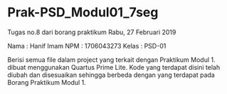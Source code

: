 # Prak-PSD_Modul01_7seg
Tugas no.8 dari borang praktikum Rabu, 27 Februari 2019

Nama  : Hanif Imam
NPM   : 1706043273
Kelas : PSD-01

Berisi semua file dalam project yang terkait dengan Praktikum Modul 1. 
dibuat menggunakan Quartus Prime Lite.
Kode yang terdapat disini telah diubah dan disesuaikan sehingga berbeda dengan yang terdapat pada Borang Praktikum Modul 1.

